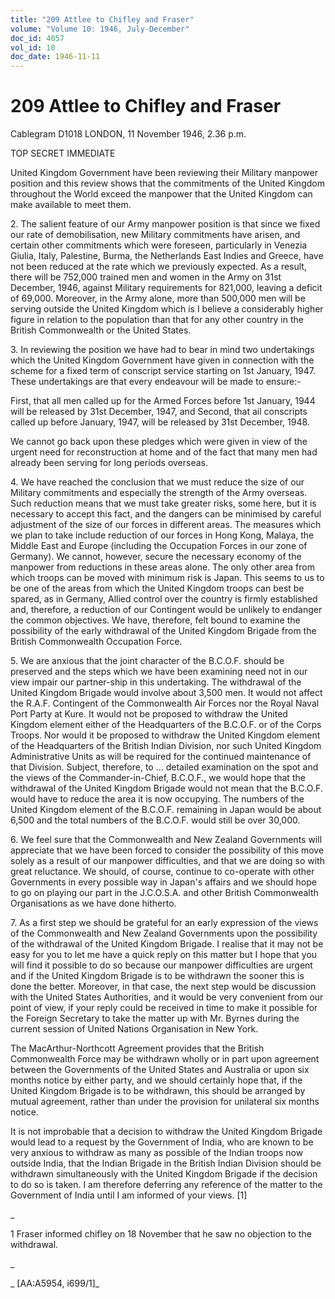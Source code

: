 ```yaml
---
title: "209 Attlee to Chifley and Fraser"
volume: "Volume 10: 1946, July-December"
doc_id: 4057
vol_id: 10
doc_date: 1946-11-11
---
```


# 209 Attlee to Chifley and Fraser

Cablegram D1018 LONDON, 11 November 1946, 2.36 p.m.

TOP SECRET IMMEDIATE

United Kingdom Government have been reviewing their Military manpower position and this review shows that the commitments of the United Kingdom throughout the World exceed the manpower that the United Kingdom can make available to meet them.

2\. The salient feature of our Army manpower position is that since we fixed our rate of demobilisation, new Military commitments have arisen, and certain other commitments which were foreseen, particularly in Venezia Giulia, Italy, Palestine, Burma, the Netherlands East Indies and Greece, have not been reduced at the rate which we previously expected. As a result, there will be 752,000 trained men and women in the Army on 31st December, 1946, against Military requirements for 821,000, leaving a deficit of 69,000. Moreover, in the Army alone, more than 500,000 men will be serving outside the United Kingdom which is I believe a considerably higher figure in relation to the population than that for any other country in the British Commonwealth or the United States.

3\. In reviewing the position we have had to bear in mind two undertakings which the United Kingdom Government have given in connection with the scheme for a fixed term of conscript service starting on 1st January, 1947. These undertakings are that every endeavour will be made to ensure:-

First, that all men called up for the Armed Forces before 1st January, 1944 will be released by 31st December, 1947, and Second, that ail conscripts called up before January, 1947, will be released by 31st December, 1948.

We cannot go back upon these pledges which were given in view of the urgent need for reconstruction at home and of the fact that many men had already been serving for long periods overseas.

4\. We have reached the conclusion that we must reduce the size of our Military commitments and especially the strength of the Army overseas. Such reduction means that we must take greater risks, some here, but it is necessary to accept this fact, and the dangers can be minimised by careful adjustment of the size of our forces in different areas. The measures which we plan to take include reduction of our forces in Hong Kong, Malaya, the Middle East and Europe (including the Occupation Forces in our zone of Germany). We cannot, however, secure the necessary economy of the manpower from reductions in these areas alone. The only other area from which troops can be moved with minimum risk is Japan. This seems to us to be one of the areas from which the United Kingdom troops can best be spared, as in Germany, Allied control over the country is firmly established and, therefore, a reduction of our Contingent would be unlikely to endanger the common objectives. We have, therefore, felt bound to examine the possibility of the early withdrawal of the United Kingdom Brigade from the British Commonwealth Occupation Force.

5\. We are anxious that the joint character of the B.C.O.F. should be preserved and the steps which we have been examining need not in our view impair our partner-ship in this undertaking. The withdrawal of the United Kingdom Brigade would involve about 3,500 men. It would not affect the R.A.F. Contingent of the Commonwealth Air Forces nor the Royal Naval Port Party at Kure. It would not be proposed to withdraw the United Kingdom element either of the Headquarters of the B.C.O.F. or of the Corps Troops. Nor would it be proposed to withdraw the United Kingdom element of the Headquarters of the British Indian Division, nor such United Kingdom Administrative Units as will be required for the continued maintenance of that Division. Subject, therefore, to ... detailed examination on the spot and the views of the Commander-in-Chief, B.C.O.F., we would hope that the withdrawal of the United Kingdom Brigade would not mean that the B.C.O.F. would have to reduce the area it is now occupying. The numbers of the United Kingdom element of the B.C.O.F. remaining in Japan would be about 6,500 and the total numbers of the B.C.O.F. would still be over 30,000.

6\. We feel sure that the Commonwealth and New Zealand Governments will appreciate that we have been forced to consider the possibility of this move solely as a result of our manpower difficulties, and that we are doing so with great reluctance. We should, of course, continue to co-operate with other Governments in every possible way in Japan's affairs and we should hope to go on playing our part in the J.C.O.S.A. and other British Commonwealth Organisations as we have done hitherto.

7\. As a first step we should be grateful for an early expression of the views of the Commonwealth and New Zealand Governments upon the possibility of the withdrawal of the United Kingdom Brigade. I realise that it may not be easy for you to let me have a quick reply on this matter but I hope that you will find it possible to do so because our manpower difficulties are urgent and if the United Kingdom Brigade is to be withdrawn the sooner this is done the better. Moreover, in that case, the next step would be discussion with the United States Authorities, and it would be very convenient from our point of view, if your reply could be received in time to make it possible for the Foreign Secretary to take the matter up with Mr. Byrnes during the current session of United Nations Organisation in New York.

The MacArthur-Northcott Agreement provides that the British Commonwealth Force may be withdrawn wholly or in part upon agreement between the Governments of the United States and Australia or upon six months notice by either party, and we should certainly hope that, if the United Kingdom Brigade is to be withdrawn, this should be arranged by mutual agreement, rather than under the provision for unilateral six months notice.

It is not improbable that a decision to withdraw the United Kingdom Brigade would lead to a request by the Government of India, who are known to be very anxious to withdraw as many as possible of the Indian troops now outside India, that the Indian Brigade in the British Indian Division should be withdrawn simultaneously with the United Kingdom Brigade if the decision to do so is taken. I am therefore deferring any reference of the matter to the Government of India until I am informed of your views. [1]

_

1 Fraser informed chifley on 18 November that he saw no objection to the withdrawal.

_

_ [AA:A5954, i699/1]_
